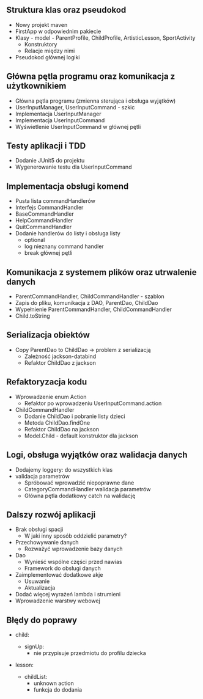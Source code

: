 ## Struktura klas oraz pseudokod
- Nowy projekt maven
- FirstApp w odpowiednim pakiecie
- Klasy - model - ParentProfile, ChildProfile, ArtisticLesson, SportActivity
    - Konstruktory
    - Relacje między nimi
- Pseudokod głównej logiki


## Główna pętla programu oraz komunikacja z użytkownikiem
- Główna pętla programu (zmienna sterująca i obsługa wyjątków)
- UserInputManager, UserInputCommand - szkic
- Implementacja UserInputManager
- Implementacja UserInputCommand
- Wyświetlenie UserInputCommand w głównej pętli


## Testy aplikacji i TDD
- Dodanie JUnit5 do projektu
- Wygenerowanie testu dla UserInputCommand


## Implementacja obsługi komend
- Pusta lista commandHandlerów
- Interfejs CommandHandler
- BaseCommandHandler
- HelpCommandHandler
- QuitCommandHandler
- Dodanie handlerów do listy i obsługa listy
    - optional
    - log nieznany command handler
    - break głównej pętli


## Komunikacja z systemem plików oraz utrwalenie danych
- ParentCommandHandler, ChildCommandHandler - szablon
- Zapis do pliku, komunikacja z DAO, ParentDao, ChildDao
- Wypełnienie ParentCommandHandler, ChildCommandHandler
- Child.toString


## Serializacja obiektów
- Copy ParentDao to ChildDao -> problem z serializacją
    - Zależność jackson-databind
    - Refaktor ChildDao z jackson


## Refaktoryzacja kodu
- Wprowadzenie enum Action
    - Refaktor po wprowadzeniu UserInputCommand.action
- ChildCommandHandler
    - Dodanie ChildDao i pobranie listy dzieci
    - Metoda ChildDao.findOne
    - Refaktor ChildDao na jackson
    - Model.Child - default konstruktor dla jackson


## Logi, obsługa wyjątków oraz walidacja danych
- Dodajemy loggery: do wszystkich klas
- validacja parametrów
    - Spróbować wprowadzić niepoprawne dane
    - CategoryCommandHandler walidacja parametrów
    - Główna pętla dodatkowy catch na walidację


## Dalszy rozwój aplikacji
- Brak obsługi spacji
    - W jaki inny sposób oddzielić parametry?
- Przechowywanie danych
    - Rozważyć wprowadzenie bazy danych
- Dao
    - Wynieść wspólne części przed nawias
    - Framework do obsługi danych
- Zaimplementować dodatkowe akje
    - Usuwanie
    - Aktualizacja
- Dodać więcej wyrażeń lambda i strumieni
- Wprowadzenie warstwy webowej

## Błędy do poprawy
- child:
  - signUp:
    - nie przypisuje przedmiotu do profilu dziecka

- lesson:
  - childList:
    - unknown action
    - funkcja do dodania
